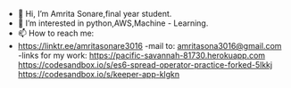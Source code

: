 - 👋 Hi, I’m Amrita Sonare,final year student.
- 👀 I’m interested in python,AWS,Machine - Learning.
- 📫 How to reach me:
- https://linktr.ee/amritasonare3016 
-mail to: amritasona3016@gmail.com
-links for my work: https://pacific-savannah-81730.herokuapp.com
https://codesandbox.io/s/es6-spread-operator-practice-forked-5lkkj
https://codesandbox.io/s/keeper-app-klgkn
